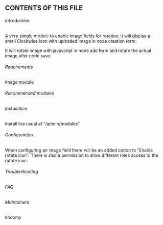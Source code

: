 CONTENTS OF THIS FILE
---------------------

 ###### Introduction
 
 A very simple module to enable image fields for rotation. It will display a small Clockwise icon with uploaded image in node creation form.
 
 It will rotate image with javascript in node add form and rotate the actual image after node save.
 
###### Requirements
 
 Image module
 
###### Recommended modules
###### Installation
 
 Install like usual at "/admin/modules"
 
 ###### Configuration
 
 When configuring an image field there will be an added option to "Enable rotate icon". There is also a permission to allow different roles access to the rotate icon.
 
###### Troubleshooting
 
###### FAQ
 
###### Maintainers
 
  khoomy
